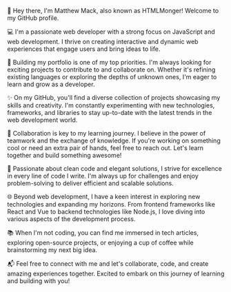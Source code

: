 👋 Hey there, I'm Matthew Mack, also known as HTMLMonger! Welcome to my GitHub profile.

💻 I'm a passionate web developer with a strong focus on JavaScript and web development. I thrive on creating interactive and dynamic web experiences that engage users and bring ideas to life.

🔨 Building my portfolio is one of my top priorities. I'm always looking for exciting projects to contribute to and collaborate on. Whether it's refining existing languages or exploring the depths of unknown ones, I'm eager to learn and grow as a developer.

✨ On my GitHub, you'll find a diverse collection of projects showcasing my skills and creativity. I'm constantly experimenting with new technologies, frameworks, and libraries to stay up-to-date with the latest trends in the web development world.

🤝 Collaboration is key to my learning journey. I believe in the power of teamwork and the exchange of knowledge. If you're working on something cool or need an extra pair of hands, feel free to reach out. Let's learn together and build something awesome!

🌟 Passionate about clean code and elegant solutions, I strive for excellence in every line of code I write. I'm always up for challenges and enjoy problem-solving to deliver efficient and scalable solutions.

🌐 Beyond web development, I have a keen interest in exploring new technologies and expanding my horizons. From frontend frameworks like React and Vue to backend technologies like Node.js, I love diving into various aspects of the development process.

📚 When I'm not coding, you can find me immersed in tech articles, exploring open-source projects, or enjoying a cup of coffee while brainstorming my next big idea.

📬 Feel free to connect with me and let's collaborate, code, and create amazing experiences together. Excited to embark on this journey of learning and building with you!
<!--
**HTMLMonger/HTMLMonger** is a ✨ _special_ ✨ repository because its `README.md` (this file) appears on your GitHub profile.

Here are some ideas to get you started:

- 🔭 I’m currently working on ...
- 🌱 I’m currently learning ...
- 👯 I’m looking to collaborate on ...
- 🤔 I’m looking for help with ...
- 💬 Ask me about ...
- 📫 How to reach me: ...
- 😄 Pronouns: ...
- ⚡ Fun fact: ...
-->
